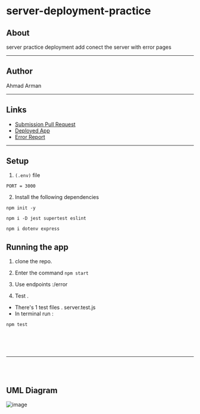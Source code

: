# server-deployment-practice






## About 
server practice  deployment add conect the server with error pages
<hr>

## Author
 Ahmad Arman
<hr>

## Links
* [Submission Pull Request](https://github.com/ahmad-arman/server-deployment-practice/pull/4) <br>
* [Deployed App](https://ahmad-server-deploy-dev.herokuapp.com/) <br>
* [Error Report](https://github.com/ahmad-arman/server-deployment-practice/actions) <br>
<hr>

## Setup
1. `(.env)` file 
```
PORT = 3000

```
2. Install the following dependencies
```
npm init -y 

npm i -D jest supertest eslint

npm i dotenv express
```
## Running the app 
1. clone the repo.
2. Enter the command `npm start`
3. Use endpoints :/error 
 


4. Test .  
* There's 1 test files . server.test.js
* In terminal run :

```
npm test
```
<br><br><br>
<hr>
<br><br>

## UML Diagram

![image](https://a.top4top.io/p_1968bxvxc1.png)